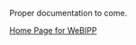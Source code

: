 Proper documentation to come.

[Home Page for WeBIPP](https://www.stat.auckland.ac.nz/~joh024/Research/WeBIPP/)
